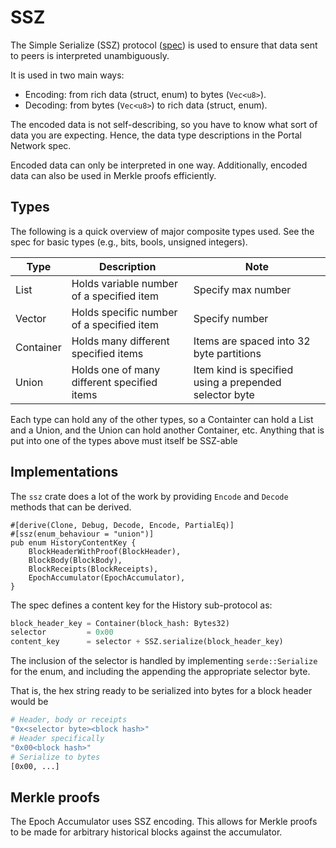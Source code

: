 # SSZ

The Simple Serialize (SSZ) protocol ([spec](https://github.com/ethereum/consensus-specs/blob/dev/ssz/simple-serialize.md)) is used to ensure that data sent to peers is interpreted unambiguously.

It is used in two main ways:
- Encoding: from rich data (struct, enum) to bytes (`Vec<u8>`).
- Decoding: from bytes (`Vec<u8>`) to rich data (struct, enum).

The encoded data is not self-describing, so you have to know what sort of data you
are expecting. Hence, the data type descriptions in the Portal Network spec.

Encoded data can only be interpreted in one way. Additionally, encoded data
can also be used in Merkle proofs efficiently.

## Types

The following is a quick overview of major composite types used. See the spec for
basic types (e.g., bits, bools, unsigned integers).

|Type|Description|Note|
|-|-|-|
|List|Holds variable number of a specified item|Specify max number|
|Vector|Holds specific number of a specified item|Specify number|
|Container|Holds many different specified items| Items are spaced into 32 byte partitions|
|Union|Holds one of many different specified items| Item kind is specified using a prepended selector byte|

Each type can hold any of the other types, so a Containter can hold a List
and a Union, and the Union can hold another Container, etc.
Anything that is put into one of the types above must itself be SSZ-able

## Implementations

The `ssz` crate does a lot of the work by providing `Encode` and `Decode` methods that
can be derived.
```rs,no_run
#[derive(Clone, Debug, Decode, Encode, PartialEq)]
#[ssz(enum_behaviour = "union")]
pub enum HistoryContentKey {
    BlockHeaderWithProof(BlockHeader),
    BlockBody(BlockBody),
    BlockReceipts(BlockReceipts),
    EpochAccumulator(EpochAccumulator),
}
```
The spec defines a content key for the History sub-protocol as:
```py
block_header_key = Container(block_hash: Bytes32)
selector         = 0x00
content_key      = selector + SSZ.serialize(block_header_key)
```
The inclusion of the selector is handled by implementing `serde::Serialize` for
the enum, and including the appending the appropriate selector byte.

That is, the hex string ready to be serialized into bytes for a block header would be
```sh
# Header, body or receipts
"0x<selector byte><block hash>"
# Header specifically
"0x00<block hash>"
# Serialize to bytes
[0x00, ...]
```
## Merkle proofs

The Epoch Accumulator uses SSZ encoding. This allows for Merkle proofs to be made
for arbitrary historical blocks against the accumulator.